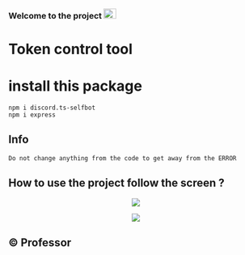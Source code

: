 ### Welcome to the project <img src="https://media.giphy.com/media/hvRJCLFzcasrR4ia7z/giphy.gif" width="25px" height="20px"></a>

# Token control tool
# install this package
```
npm i discord.ts-selfbot
npm i express
```

## Info
```
Do not change anything from the code to get away from the ERROR
```
## How to use the project  follow the screen ?
<p align="center"><img src="https://cdn.discordapp.com/attachments/784896860275998750/982793260248490015/Picsart_22-06-05_02-49-07-385.png"></p>
<p align="center"><img src="https://cdn.discordapp.com/attachments/784896860275998750/982795085617975336/unknown.png"></p>

## © Professor
